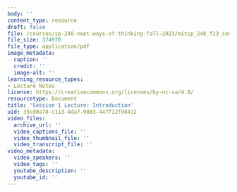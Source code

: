 ```yaml
---
body: ''
content_type: resource
draft: false
file: /courses/sp-248-neet-ways-of-thinking-fall-2023/mitsp_248_f23_ses01.pdf
file_size: 374970
file_type: application/pdf
image_metadata:
  caption: ''
  credit: ''
  image-alt: ''
learning_resource_types:
- Lecture Notes
license: https://creativecommons.org/licenses/by-nc-sa/4.0/
resourcetype: Document
title: 'Session 1 Lecture: Introduction'
uid: 35cd0a78-c113-4da7-9883-447f12fd8412
video_files:
  archive_url: ''
  video_captions_file: ''
  video_thumbnail_file: ''
  video_transcript_file: ''
video_metadata:
  video_speakers: ''
  video_tags: ''
  youtube_description: ''
  youtube_id: ''
---
```

